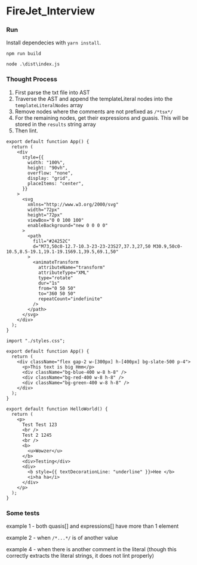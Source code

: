 # FireJet_Interview
### Run
Install dependecies with `yarn install`.

`npm run build`

`node .\dist\index.js`

### Thought Process
1. First parse the txt file into AST
2. Traverse the AST and append the templateLiteral nodes into the `templateLiteralNodes` array
3. Remove nodes where the comments are not prefixed as `/*tsx*/`
4. For the remaining nodes, get their expressions and guasis. This will be stored in the `results` string array
5. Then lint.
```
export default function App() {
  return (
    <div
      style={{
        width: "100%",
        height: "90vh",
        overflow: "none",
        display: "grid",
        placeItems: "center",
      }}
    >
      <svg
        xmlns="http://www.w3.org/2000/svg"
        width="72px"
        height="72px"
        viewBox="0 0 100 100"
        enableBackground="new 0 0 0 0"
      >
        <path
          fill="#24252C"
          d="M73,50c0-12.7-10.3-23-23-23S27,37.3,27,50 M30.9,50c0-10.5,8.5-19.1,19.1-19.1S69.1,39.5,69.1,50"
        >
          <animateTransform
            attributeName="transform"
            attributeType="XML"
            type="rotate"
            dur="1s"
            from="0 50 50"
            to="360 50 50"
            repeatCount="indefinite"
          />
        </path>
      </svg>
    </div>
  );
}

import "./styles.css";

export default function App() {
  return (
    <div className="flex gap-2 w-[300px] h-[400px] bg-slate-500 p-4">
      <p>This text is big Hmm</p>
      <div className="bg-blue-400 w-8 h-8" />
      <div className="bg-red-400 w-8 h-8" />
      <div className="bg-green-400 w-8 h-8" />
    </div>
  );
}

export default function HelloWorld() {
  return (
    <p>
      Test Test 123
      <br />
      Test 2 1245
      <br />
      <b>
        <u>Wowzer</u>
      </b>
      <div>Testing</div>
      <div>
        <b style={{ textDecorationLine: "underline" }}>Hee </b>
        <i>ha ha</i>
      </div>
    </p>
  );
}
```
### Some tests
example 1 - both quasis[] and expressions[] have more than 1 element

example 2 - when `/*...*/` is of another value

example 4 - when there is another comment in the literal (though this correctly extracts the literal strings, it does not lint properly)
